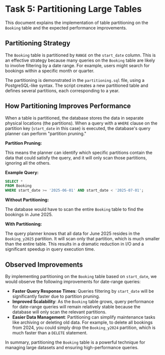 # Task 5: Partitioning Large Tables

This document explains the implementation of table partitioning on the `Booking` table and the expected performance improvements.

## Partitioning Strategy

The `Booking` table is partitioned by `RANGE` on the `start_date` column. This is an effective strategy because many queries on the `Booking` table are likely to involve filtering by a date range. For example, users might search for bookings within a specific month or quarter.

The partitioning is demonstrated in the `partitioning.sql` file, using a PostgreSQL-like syntax. The script creates a new partitioned table and defines several partitions, each corresponding to a year.

## How Partitioning Improves Performance

When a table is partitioned, the database stores the data in separate physical locations (the partitions). When a query with a `WHERE` clause on the partition key (`start_date` in this case) is executed, the database's query planner can perform "partition pruning."

**Partition Pruning:**

This means the planner can identify which specific partitions contain the data that could satisfy the query, and it will only scan those partitions, ignoring all the others.

**Example Query:**

```sql
SELECT *
FROM Booking
WHERE start_date >= '2025-06-01' AND start_date < '2025-07-01';
```

**Without Partitioning:**

The database would have to scan the entire `Booking` table to find the bookings in June 2025.

**With Partitioning:**

The query planner knows that all data for June 2025 resides in the `Booking_y2025` partition. It will scan only that partition, which is much smaller than the entire table. This results in a dramatic reduction in I/O and a significant speedup in query execution time.

## Observed Improvements

By implementing partitioning on the `Booking` table based on `start_date`, we would observe the following improvements for date-range queries:

-   **Faster Query Response Times**: Queries filtering by `start_date` will be significantly faster due to partition pruning.
-   **Improved Scalability**: As the `Booking` table grows, query performance for date-range queries will remain relatively stable because the database will only scan the relevant partitions.
-   **Easier Data Management**: Partitioning can simplify maintenance tasks like archiving or deleting old data. For example, to delete all bookings from 2024, you could simply drop the `Booking_y2024` partition, which is much faster than a `DELETE` statement.

In summary, partitioning the `Booking` table is a powerful technique for managing large datasets and ensuring high-performance queries.
